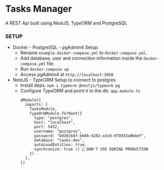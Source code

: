 # Tasks Manager

A REST Api built using NestJS, TypeORM and PostgreSQL

### SETUP

- Docker - PostgreSQL - pgAdmin4 Setup:
  - Rename `example.docker-compose.yml` to `docker-compose.yml`.
  - Add database, user and connection information inside the `docker-compose.yml` file.
  - Run `docker-compose up`
  - Access pgAdmin4 at `http://localhost:5050`
- NestJS - TypeORM Setup to connect to postgres
  - Install deps: `npm i typeorm @nestjs/typeorm pg`
  - Configure TypeORM and point it to the db: `app.module.ts`
    ```
    @Module({
      imports: [
        TasksModule,
        TypeOrmModule.forRoot({
          type: "postgres",
          host: "localhost",
          port: 5432,
          username: "postgres",
          password: "dd38c64f-b686-4282-a3c0-97b933a064ef",
          database: "tasks-dev",
          autoLoadEntities: true,
          synchronize: true // 🚫 DON'T USE DURING PRODUCTION
        })
      ],
    })
    ```
